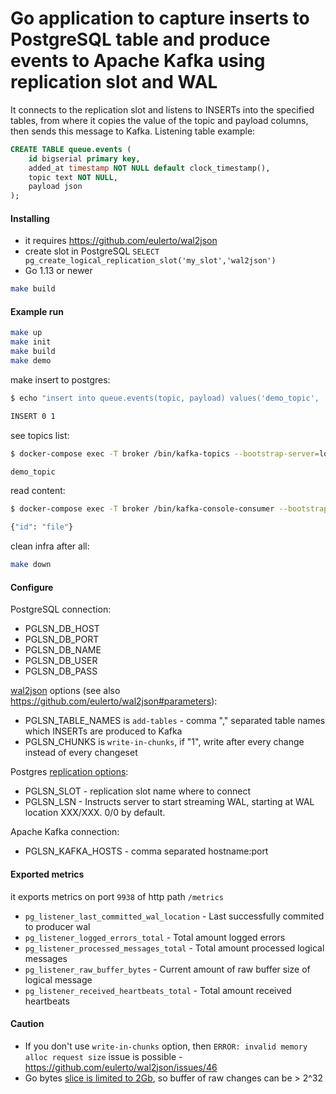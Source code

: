 # Go application to capture inserts to PostgreSQL table and produce events to Apache Kafka using replication slot and WAL

It connects to the replication slot and listens to INSERTs into the specified tables, from where it copies the value of the topic and payload columns, then sends this message to Kafka.
Listening table example:
```sql
CREATE TABLE queue.events (
    id bigserial primary key,
    added_at timestamp NOT NULL default clock_timestamp(),
    topic text NOT NULL,
    payload json
);
```

#### Installing
* it requires https://github.com/eulerto/wal2json 
* create slot in PostgreSQL ```SELECT pg_create_logical_replication_slot('my_slot','wal2json')```
* Go 1.13 or newer

```bash
make build
```

#### Example run
```bash
make up
make init
make build
make demo
```

make insert to postgres:
```bash
$ echo "insert into queue.events(topic, payload) values('demo_topic', '{\"id\": \"file\"}'::json);" | docker-compose exec -T postgres psql -U postgres

INSERT 0 1
```
see topics list:
```bash
$ docker-compose exec -T broker /bin/kafka-topics --bootstrap-server=localhost:9092 --list

demo_topic
```
read content:
```bash
$ docker-compose exec -T broker /bin/kafka-console-consumer --bootstrap-server=localhost:9092 --topic demo_topic --from-beginning 

{"id": "file"}
```

clean infra after all:
```bash
make down
```

#### Configure
PostgreSQL connection:
- PGLSN_DB_HOST
- PGLSN_DB_PORT
- PGLSN_DB_NAME
- PGLSN_DB_USER
- PGLSN_DB_PASS

[wal2json](https://github.com/eulerto/wal2json) options (see also https://github.com/eulerto/wal2json#parameters):
- PGLSN_TABLE_NAMES is `add-tables` - comma "," separated table names which INSERTs are produced to Kafka
- PGLSN_CHUNKS is `write-in-chunks`, if "1", write after every change instead of every changeset

Postgres [replication options](https://www.postgresql.org/docs/10/static/protocol-replication.html):
- PGLSN_SLOT - replication slot name where to connect
- PGLSN_LSN - Instructs server to start streaming WAL, starting at WAL location XXX/XXX. 0/0 by default.

Apache Kafka connection:
- PGLSN_KAFKA_HOSTS - comma separated hostname:port  

#### Exported metrics
it exports metrics on port `9938` of http path `/metrics`
- `pg_listener_last_committed_wal_location` - Last successfully commited to producer wal
- `pg_listener_logged_errors_total` - Total amount logged errors
- `pg_listener_processed_messages_total` - Total amount processed logical messages
- `pg_listener_raw_buffer_bytes` - Current amount of raw buffer size of logical message
- `pg_listener_received_heartbeats_total` - Total amount received heartbeats

#### Сaution
- If you don't use ```write-in-chunks``` option, then `ERROR: invalid memory alloc request size` issue is possible - https://github.com/eulerto/wal2json/issues/46
- Go bytes [slice is limited to 2Gb](https://go.dev/blog/slices-intro), so buffer of raw changes can be > 2^32
